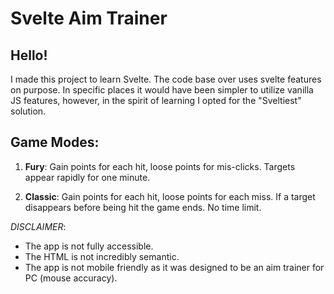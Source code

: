 # Svelte Aim Trainer
## Hello! 

I made this project to learn Svelte. The code base over uses svelte features on purpose. In specific places it would have been simpler to utilize vanilla JS features, however, in the spirit of learning I opted for the "Sveltiest" solution.

## Game Modes:
1. __Fury__: Gain points for each hit, loose points for mis-clicks. Targets appear rapidly for one minute.

2. __Classic__: Gain points for each hit, loose points for each miss. If a target disappears before being hit the game ends. No time limit.

_DISCLAIMER_:
<br>
- The app is not fully accessible.
- The HTML is not incredibly semantic. 
- The app is not mobile friendly as it was designed to be an aim trainer for PC (mouse accuracy).
